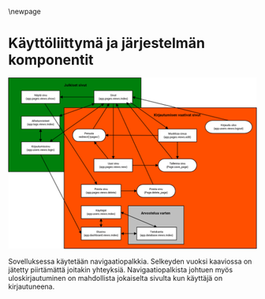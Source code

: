 \newpage

# Käyttöliittymä ja järjestelmän komponentit

![kayttoliittyma-ja-jarjestelman-komponentit](kayttoliittyma-ja-jarjestelman-komponentit.png "Käyttöliittymä ja järjestelmän komponentit")

Sovelluksessa käytetään navigaatiopalkkia. 
Selkeyden vuoksi kaaviossa on jätetty piirtämättä joitakin yhteyksiä.
Navigaatiopalkista johtuen myös uloskirjautuminen on mahdollista jokaiselta sivulta kun käyttäjä on kirjautuneena.
